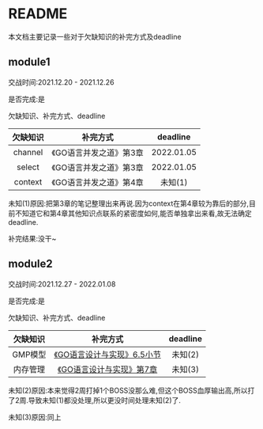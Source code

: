 # README

本文档主要记录一些对于欠缺知识的补完方式及deadline

## module1

交战时间:2021.12.20 - 2021.12.26

是否完成:是

欠缺知识、补完方式、deadline

|欠缺知识|补完方式|deadline|
|:----:|:----:|:----:|
|channel|《GO语言并发之道》第3章|2022.01.05|
|select|《GO语言并发之道》第3章|2022.01.05|
|context|《GO语言并发之道》第4章|未知(1)|

未知(1)原因:把第3章的笔记整理出来再说.因为context在第4章较为靠后的部分,目前不知道它和第4章其他知识点联系的紧密度如何,能否单独拿出来看,故无法确定deadline.

补完结果:没干~

## module2

交战时间:2021.12.27 - 2022.01.08

是否完成:是

欠缺知识、补完方式、deadline

|欠缺知识|补完方式|deadline|
|:----:|:----:|:----:|
|GMP模型|[《GO语言设计与实现》6.5小节](https://draveness.me/golang/docs/part3-runtime/ch06-concurrency/golang-goroutine/)|未知(2)|
|内存管理|[《GO语言设计与实现》第7章](https://draveness.me/golang/docs/part3-runtime/ch07-memory/golang-memory-allocator/)|未知(3)|

未知(2)原因:本来觉得2周打掉1个BOSS没那么难,但这个BOSS血厚输出高,所以打了2周.导致未知(1)都没处理,所以更没时间处理未知(2)了.

未知(3)原因:同上